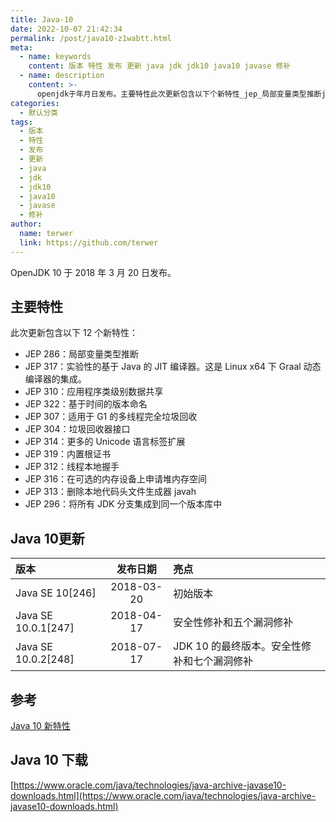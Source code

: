 ```yaml
---
title: Java-10
date: 2022-10-07 21:42:34
permalink: /post/java10-z1wabtt.html
meta:
  - name: keywords
    content: 版本 特性 发布 更新 java jdk jdk10 java10 javase 修补
  - name: description
    content: >-
      openjdk于年月日发布。主要特性此次更新包含以下个新特性_jep_局部变量类型推断jep_实验性的基于java的jit编译器。这是linuxx下graal动态编译器的集成。jep_应用程序类级别数据共享jep_基于时间的版本命名jep_适用于g的多线程完全垃圾回收jep_垃圾回收器接口jep_更多的unicode语言标签扩展jep_内置根证书jep_线程本地握手jep_在可选的内存设备上申请堆内存空间jep_删除本地代码头文件生成器javahjep_将所有jdk分支集成到同一个版本库中java更新版本
categories:
  - 默认分类
tags:
  - 版本
  - 特性
  - 发布
  - 更新
  - java
  - jdk
  - jdk10
  - java10
  - javase
  - 修补
author:
  name: terwer
  link: https://github.com/terwer
---
```



OpenJDK 10 于 2018 年 3 月 20 日发布。

## 主要特性

此次更新包含以下 12 个新特性：

* JEP 286：局部变量类型推断
* JEP 317：实验性的基于 Java 的 JIT 编译器。这是 Linux x64 下 Graal 动态编译器的集成。
* JEP 310：应用程序类级别数据共享
* JEP 322：基于时间的版本命名
* JEP 307：适用于 G1 的多线程完全垃圾回收
* JEP 304：垃圾回收器接口
* JEP 314：更多的 Unicode 语言标签扩展
* JEP 319：内置根证书
* JEP 312：线程本地握手
* JEP 316：在可选的内存设备上申请堆内存空间
* JEP 313：删除本地代码头文件生成器 javah
* JEP 296：将所有 JDK 分支集成到同一个版本库中

## Java 10更新

|版本|发布日期|亮点|
| :--------------------| :----------: | :--------------------------------------------|
|Java SE 10[246]|2018-03-20|初始版本|
|Java SE 10.0.1[247]|2018-04-17|安全性修补和五个漏洞修补|
|Java SE 10.0.2[248]|2018-07-17|JDK 10 的最终版本。安全性修补和七个漏洞修补|

## 参考

[Java 10 新特性](https://www.wdbyte.com/2020/02/jdk/jdk10-feature)

## Java 10 下载

[https://www.oracle.com/java/technologies/java-archive-javase10-downloads.html](https://www.oracle.com/java/technologies/java-archive-javase10-downloads.html)

‍
